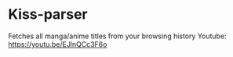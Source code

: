 # Kiss-parser
Fetches all manga/anime titles from your browsing history
Youtube: https://youtu.be/EJlnQCc3F6o
